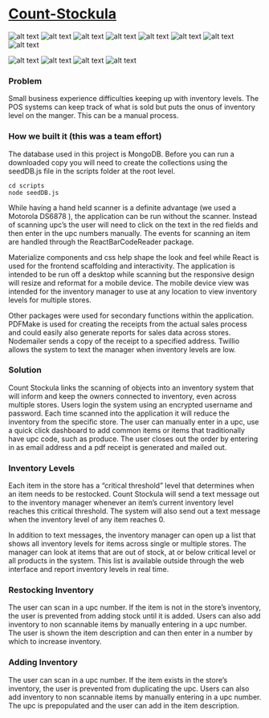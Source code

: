 # [Count-Stockula](https://count-stockula.herokuapp.com/)
![alt text](https://img.shields.io/badge/uses-Node-brightgreen.svg) ![alt text](https://img.shields.io/badge/uses-Mongoose-brightgreen.svg) ![alt text](https://img.shields.io/badge/uses-Express-brightgreen.svg) ![alt text](https://img.shields.io/badge/uses-Axios-brightgreen.svg) ![alt text](https://img.shields.io/badge/uses-Nodemailer-brightgreen.svg) ![alt text](https://img.shields.io/badge/uses-Twilio-brightgreen.svg) ![alt text](https://img.shields.io/badge/uses-bcrypt-brightgreen.svg) ![alt text](https://img.shields.io/badge/uses-Json_Web_Token-brightgreen.svg) 

![alt text](https://img.shields.io/badge/uses-React-blue.svg)  ![alt text](https://img.shields.io/badge/uses-Materialize-blue.svg) ![alt text](https://img.shields.io/badge/uses-pdfMake-blue.svg) ![alt text](https://img.shields.io/badge/uses-ReactBarcodeReader-blue.svg) 

### Problem

Small business experience difficulties keeping up with inventory levels. The POS systems can keep track of what is sold but puts the onus of inventory level on the manger. This can be a manual process.

### How we built it (this was a team effort)
The database used in this project is MongoDB. Before you can run a downloaded copy you will need to create the collections using the seedDB.js file in the scripts folder at the root level.
```
cd scripts 
node seedDB.js
```

While having a hand held scanner is a definite advantage (we used a Motorola DS6878 ), the application can be run without the scanner. Instead of scanning upc’s the user will need to click on the text in the red fields and then enter in the upc numbers manually. The events for scanning an item are handled through the ReactBarCodeReader package.

Materialize components and css help shape the look and feel while React is used for the frontend scaffolding and interactivity. The application is intended to be run off a desktop while scanning but the responsive design will resize and reformat for a mobile device. The mobile device view was intended for the inventory manager to use at any location to view inventory levels for multiple stores. 

Other packages were used for secondary functions within the application. PDFMake is used for creating the receipts from the actual sales process and could easily also generate reports for sales data across stores. Nodemailer sends a copy of the receipt to a specified address. Twillio allows the system to text the manager when inventory levels are low.

### Solution
Count Stockula links the scanning of objects into an inventory system that will inform and keep the owners connected to inventory, even across multiple stores. Users login the system using an encrypted username and password. Each time scanned into the application it will reduce the inventory from the specific store. The user can manually enter in a upc, use a quick click dashboard to add common items or items that traditionally have upc code, such as produce. The user closes out the order by entering in as email address and a pdf receipt is generated and mailed out. 

### Inventory Levels

Each item in the store has a “critical threshold” level that determines when an item needs to be restocked. Count Stockula will send a text message out to the inventory manager whenever an item’s current inventory level reaches this critical threshold. The system will also send out a text message when the inventory level of any item reaches 0.

In addition to text messages, the inventory manager can open up a list that shows all inventory levels for items across single or multiple stores. The manager can look at items that are out of stock, at or below critical level or all products in the system. This list is available outside through the web interface and report inventory levels in real time.

### Restocking Inventory
The user can scan in a upc number. If the item is not in the store’s inventory, the user is prevented from adding stock until it is added. Users can also add inventory to non scannable items by manually entering in a upc number. The user is shown the item description and can then enter in a number by which to increase inventory.

### Adding Inventory

The user can scan in a upc number. If the item exists in the store’s inventory, the user is prevented from duplicating the upc. Users can also add inventory to non scannable items by manually entering in a upc number. The upc is prepopulated and the user can add in the item description.
